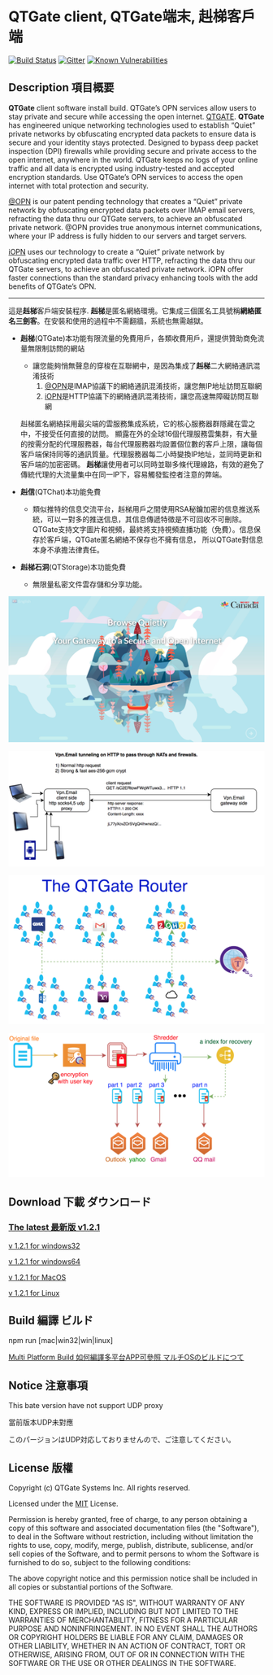 # QTGate client, QTGate端末, 赳梯客戶端
[![Build Status](https://travis-ci.org/QTGate/QTGate-Desktop-Client.svg?branch=master)](https://travis-ci.org/QTGate/QTGate-Desktop-Client)
[![Gitter](https://img.shields.io/badge/chat-on%20gitter-blue.svg)](https://gitter.im/QTGate/Lobby)
[![Known Vulnerabilities](https://snyk.io/test/github/qtgate/qtgate-desktop-client/badge.svg)](https://snyk.io/test/github/qtgate/qtgate-desktop-client)
## Description 項目概要

**QTGate** client software install build.
QTGate’s OPN services allow users to stay private and secure while accessing the open internet. [QTGATE](https://www.qtgate.com).
**QTGate** has engineered unique networking technologies used to establish “Quiet” private networks by obfuscating encrypted data packets to ensure data is secure and your identity stays protected. Designed to bypass deep packet inspection (DPI) firewalls while providing secure and private access to the open internet, anywhere in the world.
QTGate keeps no logs of your online traffic and all data is encrypted using industry-tested and accepted encryption standards. Use QTGate’s OPN services to access the open internet with total protection and security.

[@OPN](https://github.com/QTGate/atOPN) is our patent pending technology that creates a “Quiet” private network by obfuscating encrypted data packets over IMAP email servers, refracting the data thru our QTGate servers, to achieve an obfuscated private network. @OPN provides true anonymous internet communications, where your IP address is fully hidden to our servers and target servers.

[iOPN](https://github.com/QTGate/iOPN) uses our technology to create a “Quiet” private network by obfuscating encrypted data traffic over HTTP, refracting the data thru our QTGate servers, to achieve an obfuscated private network. iOPN offer faster connections than the standard privacy enhancing tools with the add benefits of QTGate’s OPN.

***

這是**赳梯**客戶端安裝程序.
**赳梯**是匿名網絡環境。它集成三個匿名工具號稱**網絡匿名三劍客**。在安裝和使用的過程中不需翻牆，系統也無需越獄。
- **赳梯**(QTGate)本功能有限流量的免費用戶，各類收費用戶，還提供贊助商免流量無限制訪問的網站
    * 讓您能夠悄無聲息的穿梭在互聯網中，是因為集成了**赳梯**二大網絡通訊混淆技術
        1. [@OPN](https://github.com/QTGate/atOPN)是IMAP協議下的網絡通訊混淆技術，讓您無IP地址訪問互聯網
        2. [iOPN](https://github.com/QTGate/iOPN)是HTTP協議下的網絡通訊混淆技術，讓您高速無障礙訪問互聯網
    
    赳梯匿名網絡採用最尖端的雲服務集成系統，它的核心服務器群隱藏在雲之中，不接受任何直接的訪問。
    顯露在外的全球16個代理服務雲集群，有大量的按需分配的代理服務器，每台代理服務器均設置個位數的客戶上限，讓每個客戶端保持同等的通訊質量。代理服務器每二小時變換IP地址，並同時更新和客戶端的加密密碼。
    **赳梯**讓使用者可以同時並聯多條代理線路，有效的避免了傳統代理的大流量集中在同一IP下，容易觸發監控者注意的弊端。

- **赳信**(QTChat)本功能免費
    * 類似推特的信息交流平台，赳梯用戶之間使用RSA秘鑰加密的信息推送系統，可以一對多的推送信息，其信息傳遞特徵是不可回收不可刪除。QTGate支持文字圖片和視頻，最終將支持視頻直播功能（免費）。信息保存於客戶端，QTGate匿名網絡不保存也不擁有信息，
    所以QTGate對信息本身不承擔法律責任。

- **赳梯石洞**(QTStorage)本功能免費
    * 無限量私密文件雲存儲和分享功能。

![http protocol](/resources/canada150.png?raw=true)

![http protocol](/resources/vpn.email11.jpg?raw=true)

![http protocol](/resources/QTChat.png?raw=true)

![http protocol](/resources/QTStorage.png?raw=true)


## Download 下載 ダウンロード

### [The latest 最新版 v1.2.1](https://github.com/QTGate/QTGate-Desktop-Client/releases/latest/)

[v 1.2.1 for windows32](https://github.com/QTGate/QTGate-Desktop-Client/releases/download/v1.2.1/qtgate.Setup.1.2.1.ia32.exe)

[v 1.2.1 for windows64](https://github.com/QTGate/QTGate-Desktop-Client/releases/download/v1.2.1/qtgate.Setup.1.2.1.exe)

[v 1.2.1 for MacOS](https://github.com/QTGate/QTGate-Desktop-Client/releases/download/v1.2.1/qtgate-1.2.1.dmg)

[v 1.2.1 for Linux](https://github.com/QTGate/QTGate-Desktop-Client/releases/download/v1.2.1/qtgate_1.2.1_amd64.deb)



## Build 編譯 ビルド

npm run [mac|win32|win|linux]

[Multi Platform Build 如何編譯多平台APP可參照 マルチOSのビルドにつて](https://www.electron.build/multi-platform-build)

## Notice 注意事項 

This bate version have not support UDP proxy

當前版本UDP未對應

このパージョンはUDP対応しておりませんので、ご注意してください。

## License 版權 

Copyright (c) QTGate Systems Inc. All rights reserved.

Licensed under the [MIT](LICENSE) License.

Permission is hereby granted, free of charge, to any person obtaining a copy
of this software and associated documentation files (the "Software"), to deal
in the Software without restriction, including without limitation the rights
to use, copy, modify, merge, publish, distribute, sublicense, and/or sell
copies of the Software, and to permit persons to whom the Software is
furnished to do so, subject to the following conditions:

The above copyright notice and this permission notice shall be included in
all copies or substantial portions of the Software.

THE SOFTWARE IS PROVIDED "AS IS", WITHOUT WARRANTY OF ANY KIND, EXPRESS OR
IMPLIED, INCLUDING BUT NOT LIMITED TO THE WARRANTIES OF MERCHANTABILITY,
FITNESS FOR A PARTICULAR PURPOSE AND NONINFRINGEMENT. IN NO EVENT SHALL THE
AUTHORS OR COPYRIGHT HOLDERS BE LIABLE FOR ANY CLAIM, DAMAGES OR OTHER
LIABILITY, WHETHER IN AN ACTION OF CONTRACT, TORT OR OTHERWISE, ARISING FROM,
OUT OF OR IN CONNECTION WITH THE SOFTWARE OR THE USE OR OTHER DEALINGS IN
THE SOFTWARE.